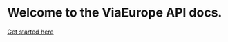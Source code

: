 # Welcome to the ViaEurope API docs.

[Get started here](http://viaeurope.docsapp.io/docs/api-tutorial) 
